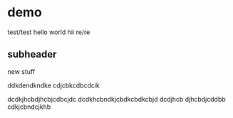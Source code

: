 # demo

test/test
hello world
hii
re/re

## subheader
new stuff


ddkdendkndke
cdjcbkcdbcdcik



dcdkjhcbdjhcbjcdbcjdc
dcdkhcbndkjcbdkcbdkcbjd
dcdjhcb djhcbdjcddbb
cdkjcbndcjkhb